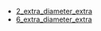 * [2_extra_diameter_extra](2_extra_diameter_extra)
* [6_extra_diameter_extra](6_extra_diameter_extra)
